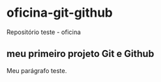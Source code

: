 # oficina-git-github
Repositório teste - oficina

## meu primeiro projeto Git e Github

Meu parágrafo teste.
